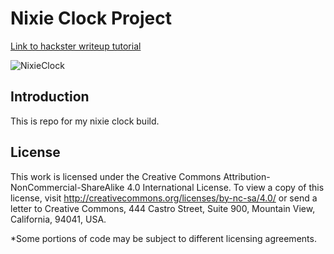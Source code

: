 # Nixie Clock Project
[Link to hackster writeup tutorial](https://www.hackster.io/mrelia100/particle-photon-nixie-clock-c8389b?auth_token=f02960e7904985af88da8437958f4c10)

![NixieClock](https://i.imgur.com/uSDMjrFl.jpg)

## Introduction
This is repo for my nixie clock build.


## License


This work is licensed under the  Creative Commons Attribution-NonCommercial-ShareAlike 4.0 International License. To view a copy of this license, visit <http://creativecommons.org/licenses/by-nc-sa/4.0/> or send a letter to Creative Commons, 444 Castro Street, Suite 900, Mountain View, California, 94041, USA.

*Some portions of code may be subject to different licensing agreements.
